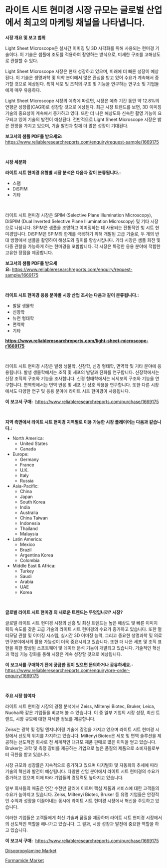 <p><h1>라이트 시트 현미경 시장 규모는 글로벌 산업에서 최고의 마케팅 채널을 나타냅니다.</h1></p><p><strong>시장 개요 및 보고 범위</strong></p>
<p><p>Light Sheet Microscope은 실시간 이미징 및 3D 시각화를 위해 사용되는 현미경 기술이다. 이 기술은 샘플에 조도를 적용하여 촬영하는 방식으로, 미세한 구조를 고해상도로 관찰할 수 있다. </p><p>Light Sheet Microscope 시장은 현재 성장하고 있으며, 미래에 더 빠른 성장이 예상된다. 이 기술은 생명과학 및 의학 분야에서 많은 관심을 받고 있어 수요가 계속해서 증가할 것으로 예상된다. 특히 세포 및 조직의 구조 및 기능을 연구하는 연구소 및 기업들에게 매우 유용하다. </p><p>Light Sheet Microscope 시장의 예측에 따르면, 시장은 예측 기간 동안 약 12.8%의 연평균 성장률(CAGR)로 성장할 것으로 예상된다. 최근 시장 트렌드를 보면, 3D 이미징 기술의 중요성이 계속해서 증가하고 있다. 또한 더 나은 해상도와 신속한 촬영 기능이 요구되고 있어 기술의 발전이 예상된다. 전반적으로 Light Sheet Microscope 시장은 밝은 전망을 가지고 있으며, 기술 발전과 함께 더 많은 성장이 기대된다.</p></p>
<p><strong>보고서의 샘플 PDF를 받으세요:</strong> <a href="https://www.reliableresearchreports.com/enquiry/request-sample/1669175">https://www.reliableresearchreports.com/enquiry/request-sample/1669175</a></p>
<p>&nbsp;</p>
<p><strong>시장 세분화</strong></p>
<p><strong>라이트 시트 현미경 유형별 시장 분석은 다음과 같이 분류됩니다.:</strong></p>
<p><ul><li>스팸</li><li>DiSPIM</li><li>기타</li></ul></p>
<p>&nbsp;</p>
<p><p>라이트 시트 현미경 시장은 SPIM (Selective Plane Illumination Microscopy), DiSPIM (Dual Inverted Selective Plane Illumination Microscopy) 및 기타 시장으로 나뉩니다. SPIM은 샘플을 조명하고 이미징하는 데 사용되는 전통적인 빛 시트 현미경입니다. DiSPIM은 SPIM의 한계를 극복하기 위해 개발된 고급 기술로, 두 개의 반대 방향에서 샘플을 촬영하여 해상도와 깊이를 향상시킵니다. 기타 시장은 샘플 회전 및 다중 관찰을 가능하게 하는 현미경을 포함합니다. 각 시장은 특정한 응용 분야에 적합한 고유한 장점을 제공합니다.</p></p>
<p><strong>보고서의 샘플 PDF를 받으세요:</strong>&nbsp;<a href="https://www.reliableresearchreports.com/enquiry/request-sample/1669175">https://www.reliableresearchreports.com/enquiry/request-sample/1669175</a></p>
<p>&nbsp;</p>
<p><strong> 라이트 시트 현미경 응용 분야별 시장 산업 조사는 다음과 같이 분류됩니다.:</strong></p>
<p><ul><li>발달 생물학</li><li>신장학</li><li>뉴런 형태학</li><li>면역학</li><li>기타</li></ul></p>
<p><strong><a href="https://www.reliableresearchreports.com/light-sheet-microscope-r1669175">https://www.reliableresearchreports.com/light-sheet-microscope-r1669175</a></strong></p>
<p>&nbsp;</p>
<p><p>라이트 시트 현미경 시장은 발생 생물학, 신장학, 신경 형태학, 면역학 및 기타 분야에 응용됩니다. 발생 생물학에서는 조직 및 세포의 발달과 진화를 연구합니다. 신장학에서는 신장 조직의 구조와 기능을 조사합니다. 신경 형태학에서는 뇌세포의 구조와 기능을 연구합니다. 면역학에서는 면역 반응 및 세포 간 상호 작용을 연구합니다. 또한 다른 시장에서도 다양한 연구 및 응용 분야에 라이트 시트 현미경이 사용됩니다.</p></p>
<p><strong>이 보고서 구매:</strong>&nbsp; <a href="https://www.reliableresearchreports.com/purchase/1669175">https://www.reliableresearchreports.com/purchase/1669175</a></p>
<p>&nbsp;</p>
<p><strong>지역 측면에서 라이트 시트 현미경 지역별로 이용 가능한 시장 플레이어는 다음과 같습니다.:</strong></p>
<p><ul>
    <li>
        North America:
        <ul>
            <li>United States</li>
            <li>Canada</li>
        </ul>
    </li>
    <li>
        Europe:
        <ul>
            <li>Germany</li>
            <li>France</li>
            <li>U.K.</li>
            <li>Italy</li>
            <li>Russia</li>
        </ul>
    </li>
    <li>
        Asia-Pacific:
        <ul>
            <li>China</li>
            <li>Japan</li>
            <li>South Korea</li>
            <li>India</li>
            <li>Australia</li>
            <li>China Taiwan</li>
            <li>Indonesia</li>
            <li>Thailand</li>
            <li>Malaysia</li>
        </ul>
    </li>
    <li>
        Latin America:
        <ul>
            <li>Mexico</li>
            <li>Brazil</li>
            <li>Argentina Korea</li>
            <li>Colombia</li>
        </ul>
    </li>
    <li>
        Middle East & Africa:
        <ul>
            <li>Turkey</li>
            <li>Saudi</li>
            <li>Arabia</li>
            <li>UAE</li>
            <li>Korea</li>
        </ul>
    </li>
    </ul></p>
<p>&nbsp;</p>
<p><strong>글로벌 라이트 시트 현미경 의 새로운 트렌드는 무엇입니까? 시장?</strong></p>
<p><p>글로벌 라이트 시트 현미경 시장의 신흥 및 최신 트렌드는 높은 해상도 및 빠른 이미지 획득 속도를 갖춘 고급 기술의 라이트 시트 현미경의 수요가 증가하고 있습니다. 또한 멀티모달 관찰 및 이미징 시스템, 실시간 3D 이미징 능력, 그리고 중요한 생명과학 및 의료 연구분야에서의 활용 가능성이 더욱 중요시되고 있습니다. 또한 더 나은 세포 및 조직 표현을 위한 향상된 소프트웨어 및 데이터 분석 기능이 개발되고 있습니다. 기술적인 혁신과 핵심 기능 강화를 통해 시장은 계속 성장할 것으로 예상됩니다.</p></p>
<p><strong>이 보고서를 구매하기 전에 궁금한 점이 있으면 문의하거나 공유하세요.</strong>- <a href="https://www.reliableresearchreports.com/enquiry/pre-order-enquiry/1669175">https://www.reliableresearchreports.com/enquiry/pre-order-enquiry/1669175</a></p>
<p>&nbsp;</p>
<p><strong>주요 시장 참여자</strong></p>
<p><p>라이트 시트 현미경 시장의 경쟁 분석에서 Zeiss, Miltenyi Biotec, Bruker, Leica, Nuohai와 같은 기업들을 비교해 볼 수 있습니다. 이 중 일부 기업의 시장 성장, 최신 트랜드, 시장 규모에 대한 자세한 정보를 제공합니다.</p><p>Zeiss는 광학 및 정밀 엔지니어링 기술에 강점을 가지고 있으며 라이트 시트 현미경 시장에서 선도적 위치를 차지하고 있습니다. Miltenyi Biotec은 세포 및 면역 솔루션을 제공하는 선도적인 회사로 전 세계적인 대규모 제품 판매로 많은 이익을 얻고 있습니다. Bruker는 과학 및 측정 장비를 제공하는 기업으로 높은 품질의 제품으로 소비자들로부터 극찬을 받고 있습니다.</p><p>시장 규모와 성장률은 지속적으로 증가하고 있으며 디지털화 및 자동화의 추세에 따라 기술의 혁신과 발전이 예상됩니다. 다양한 산업 분야에서 라이트 시트 현미경의 수요가 증가하고 있으며 이에 따라 기업들의 경쟁력도 높아지고 있습니다.</p><p>일부 회사들의 매출은 연간 수천만 달러에 이르며 핵심 제품과 서비스에 대한 고객들의 수요가 높아지고 있습니다. Zeiss, Miltenyi Biotec, Bruker 등 유명 기업들은 안정적인 수익과 성장을 이끌어내는 동시에 라이트 시트 현미경 시장에서 혁신을 주도하고 있습니다.</p><p>이러한 기업들은 고객들에게 최신 기술과 품질을 제공하며 라이트 시트 현미경 시장에서의 선도적인 역할을 해나가고 있습니다. 그 결과, 시장 성장과 발전에 중요한 역할을 하고 있습니다.</p></p>
<p><strong>이 보고서 구매:</strong>&nbsp;&nbsp;<a href="https://www.reliableresearchreports.com/purchase/1669175">https://www.reliableresearchreports.com/purchase/1669175</a></p>
<p><p><a href="https://unruly-ladybug-44b.notion.site/Diisopropylamine-Market-Size-Furnishes-Valuable-Information-Encompassing-Market-Share-Market-Trends-6b9f3cab781545889453b7bb9e1a3e5b">Diisopropylamine Market</a></p><p><a href="https://cute-banjo-8ca.notion.site/Formamide-Market-Size-Market-Trends-and-Growth-Outlook-forecasted-for-period-from-2024-to-2031-2290606523b548eba26b14cedce0fd2d">Formamide Market</a></p></p>